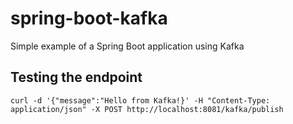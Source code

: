 # spring-boot-kafka

Simple example of a Spring Boot application using Kafka

## Testing the endpoint

`curl -d '{"message":"Hello from Kafka!}' -H "Content-Type: application/json" -X POST http://localhost:8081/kafka/publish`